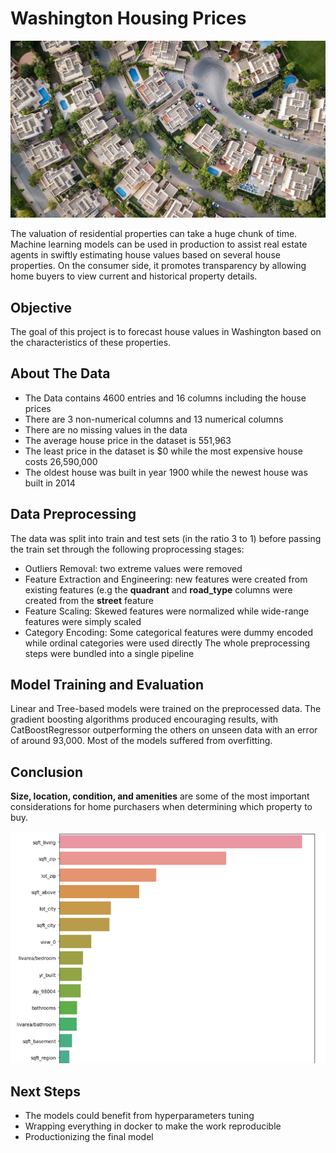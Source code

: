 # Washington Housing Prices

<p align='center'><img src='image/houses.jpg' alt='houses'/></p>
The valuation of residential properties can take a huge chunk of time. Machine learning models can be used in production to assist real estate agents in swiftly estimating house values based on several house properties. On the consumer side, it promotes transparency by allowing home buyers to view current and historical property details.

## Objective
The goal of this project is to forecast house values in Washington based on the characteristics of these properties.

## About The Data
- The Data contains 4600 entries and 16 columns including the house prices
- There are 3 non-numerical columns and 13 numerical columns
- There are no missing values in the data
- The average house price in the dataset is 551,963
- The least price in the dataset is $0 while the most expensive house costs 26,590,000
- The oldest house was built in year 1900 while the newest house was built in 2014

## Data Preprocessing
The data was split into train and test sets (in the ratio 3 to 1) before passing the train set through the following proprocessing stages:
- Outliers Removal: two extreme values were removed
- Feature Extraction and Engineering: new features were created from existing features (e.g the **quadrant** and **road_type** columns were created from the **street** feature
- Feature Scaling: Skewed features were normalized while  wide-range features were simply scaled
- Category Encoding: Some categorical features were dummy encoded while ordinal categories were used directly
The whole preprocessing steps were bundled into a single pipeline

## Model Training and Evaluation
Linear and Tree-based models were trained on the preprocessed data. The gradient boosting algorithms produced encouraging results, with CatBoostRegressor outperforming the others on unseen data with an error of around 93,000. Most of the models suffered from overfitting.

## Conclusion
**Size, location, condition, and amenities** are some of the most important considerations for home purchasers when determining which property to buy.
<p align='center'><img src='image/top_features.png' alt='top_features'/></p>

## Next Steps
- The models could benefit from hyperparameters tuning
- Wrapping everything in docker to make the work reproducible
- Productionizing the final model
